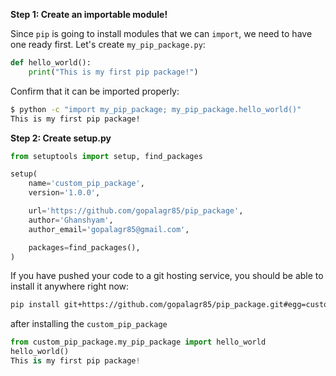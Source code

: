 **Step 1: Create an importable module!**

Since `pip` is going to install modules that we can `import`, we need to have one ready first. Let's create `my_pip_package.py`:
```python
def hello_world():
    print("This is my first pip package!")
```
Confirm that it can be imported properly:

```bash
$ python -c "import my_pip_package; my_pip_package.hello_world()"
This is my first pip package!
```

**Step 2: Create setup.py**

```python
from setuptools import setup, find_packages

setup(
    name='custom_pip_package',
    version='1.0.0',

    url='https://github.com/gopalagr85/pip_package',
    author='Ghanshyam',
    author_email='gopalagr85@gmail.com',

    packages=find_packages(),
)
```
If you have pushed your code to a git hosting service, you should be able to install it anywhere right now:

```bash
pip install git+https://github.com/gopalagr85/pip_package.git#egg=custom_pip_package
```

after installing the `custom_pip_package`

```python
from custom_pip_package.my_pip_package import hello_world
hello_world()
This is my first pip package!
```
